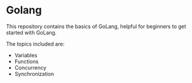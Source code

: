 # Golang

This repository contains the basics of GoLang, helpful for beginners to get started with GoLang.

The topics included are:
- Variables
- Functions
- Concurrency
- Synchronization
